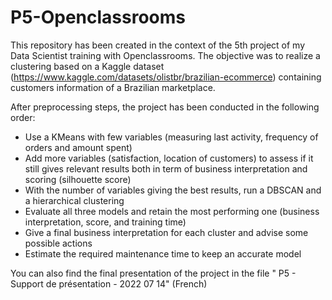 # P5-Openclassrooms

This repository has been created in the context of the 5th project of my Data Scientist training with Openclassrooms. 
The objective was to realize a clustering based on a Kaggle dataset (https://www.kaggle.com/datasets/olistbr/brazilian-ecommerce) containing customers information of a Brazilian marketplace.

After preprocessing steps, the project has been conducted in the following order:
-	Use a KMeans with few variables (measuring last activity, frequency of orders and amount spent)
-	Add more variables (satisfaction, location of customers) to assess if it still gives relevant results both in term of business interpretation and scoring (silhouette score)
-	With the number of variables giving the best results, run a DBSCAN and a hierarchical clustering
-	Evaluate all three models and retain the most performing one (business interpretation, score, and training time)
-	Give a final business interpretation for each cluster and advise some possible actions
-	Estimate the required maintenance time to keep an accurate model

You can also find the final presentation of the project in the file " P5 - Support de présentation - 2022 07 14" (French)
